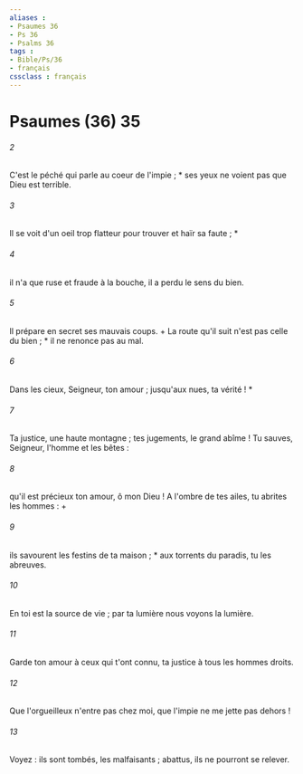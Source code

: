```yaml
---
aliases : 
- Psaumes 36
- Ps 36
- Psalms 36
tags : 
- Bible/Ps/36
- français
cssclass : français
---
```


# Psaumes (36) 35

###### 2
C'est le péché qui parle au coeur de l'impie ; * ses yeux ne voient pas que Dieu est terrible.
###### 3
Il se voit d'un oeil trop flatteur pour trouver et haïr sa faute ; *
###### 4
il n'a que ruse et fraude à la bouche, il a perdu le sens du bien.
###### 5
Il prépare en secret ses mauvais coups. + La route qu'il suit n'est pas celle du bien ; * il ne renonce pas au mal.
###### 6
Dans les cieux, Seigneur, ton amour ; jusqu'aux nues, ta vérité ! *
###### 7
Ta justice, une haute montagne ; tes jugements, le grand abîme ! Tu sauves, Seigneur, l'homme et les bêtes :
###### 8
qu'il est précieux ton amour, ô mon Dieu ! A l'ombre de tes ailes, tu abrites les hommes : +
###### 9
ils savourent les festins de ta maison ; * aux torrents du paradis, tu les abreuves.
###### 10
En toi est la source de vie ; par ta lumière nous voyons la lumière.
###### 11
Garde ton amour à ceux qui t'ont connu, ta justice à tous les hommes droits.
###### 12
Que l'orgueilleux n'entre pas chez moi, que l'impie ne me jette pas dehors !
###### 13
Voyez : ils sont tombés, les malfaisants ; abattus, ils ne pourront se relever.
